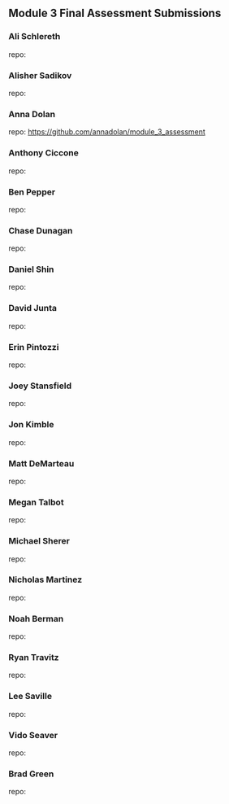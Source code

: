 ## Module 3 Final Assessment Submissions

### Ali Schlereth
repo:

### Alisher Sadikov
repo:

### Anna Dolan
repo: https://github.com/annadolan/module_3_assessment

### Anthony Ciccone
repo:

### Ben Pepper
repo:

### Chase Dunagan
repo:

### Daniel Shin
repo:

### David Junta
repo:

### Erin Pintozzi
repo:

### Joey Stansfield
repo:

### Jon Kimble
repo:

### Matt DeMarteau
repo:

### Megan Talbot
repo:

### Michael Sherer
repo:

### Nicholas Martinez
repo:

### Noah Berman
repo:

### Ryan Travitz
repo:

### Lee Saville
repo:

### Vido Seaver
repo:

### Brad Green
repo:
